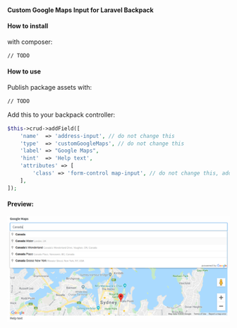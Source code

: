 #### Custom Google Maps Input for Laravel Backpack


#### How to install

with composer:

```bash
// TODO
```

#### How to use

Publish package assets with:

```bash
// TODO
```

Add this to your backpack controller:

```php
$this->crud->addField([
    'name'  => 'address-input', // do not change this
    'type'  => 'customGoogleMaps', // do not change this
    'label' => "Google Maps",
    'hint'  => 'Help text',
    'attributes' => [
        'class' => 'form-control map-input', // do not change this, add more classes if needed
    ],
]);
```

#### Preview:

![Custom Google Maps Input for Laravel Backpack](custom-google-map-input-backpack-field.png "Custom Google Maps Input for Laravel Backpack")